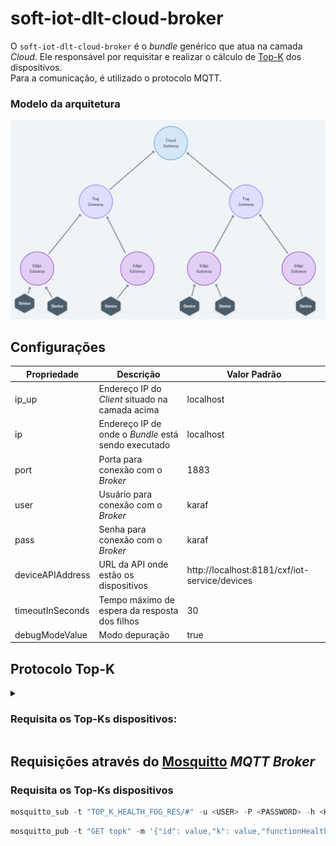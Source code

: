 # soft-iot-dlt-cloud-broker

O `soft-iot-dlt-cloud-broker` é o _bundle_ genérico que atua na camada _Cloud_. Ele responsável por requisitar e realizar o cálculo de [Top-K](https://www.sciencedirect.com/science/article/abs/pii/S002002551830714X#:~:text=A%20Top-k%20retrieval%20algorithm%20returns%20the%20k%20best%20answers,take%20into%20consideration%20execution%20time.) dos dispositivos. <br/>
Para a comunicação, é utilizado o protocolo MQTT.

### Modelo da arquitetura

<p align="center">
  <img src="./assets/architecture-diagram-cloud-broker.png" width="580px" />
</p>

## Configurações

| Propriedade      | Descrição                                                          | Valor Padrão                                  |
| ---------------- | ------------------------------------------------------------------ | --------------------------------------------- |
| ip_up            | Endereço IP do _Client_ situado na camada acima                    | localhost                                     |
| ip               | Endereço IP de onde o _Bundle_ está sendo executado                | localhost                                     |
| port             | Porta para conexão com o _Broker_                                  | 1883                                          |
| user             | Usuário para conexão com o _Broker_                                | karaf                                         |
| pass             | Senha para conexão com o _Broker_                                  | karaf                                         |
| deviceAPIAddress | URL da API onde estão os dispositivos                              | http://localhost:8181/cxf/iot-service/devices |
| timeoutInSeconds | Tempo máximo de espera da resposta dos filhos                      | 30                                            |
| debugModeValue   | Modo depuração                                                     | true                                          |

## Protocolo Top-K

<details>
<summary><h3>Requisita os Top-Ks dispositivos:</h3></summary>

**Requisição:**

```powershell
GET topk {
    "id": "requestId",
    "k": value,
    "functionHealth": [
        {
            "sensor": "sensorType1",
            "weight": value
        },
        {
            "sensor": "sensorType2",
            "weight": value
        },
        {
            "sensor": "sensorType3",
            "weight": "value
        },
    ]
}
```

**Resposta**

```powershell
{
    "id": "responseId",
    "timestamp": "currentTime",
    "devices": [
        {
            "deviceId": "deviceId1",
            "score": value
        },
        {
            "deviceId": "deviceId2",
            "score": value
        },
    ]
}
```

</details>

## Requisições através do [Mosquitto](https://mosquitto.org/) _MQTT Broker_

### Requisita os Top-Ks dispositivos

```powershell
mosquitto_sub -t "TOP_K_HEALTH_FOG_RES/#" -u <USER> -P <PASSWORD> -h <HOST_NAME> -p <PORT>
```

```powershell
mosquitto_pub -t "GET topk" -m '{"id": value,"k": value,"functionHealth": [{"sensor": "sensorType1","weight": value},{"sensor": "sensorType2","weight": value}]}' -u <USER> -P <PASSWORD> -h <HOST_NAME> -p <PORT>
```
